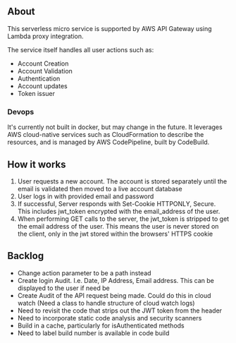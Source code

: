 ## About

This serverless micro service is supported by AWS API Gateway using Lambda proxy integration.

The service itself handles all user actions such as:

- Account Creation
- Account Validation
- Authentication
- Account updates
- Token issuer

### Devops

It's currently not built in docker, but may change in the future. It leverages AWS cloud-native services such as CloudFormation to describe the resources, and is managed by AWS CodePipeline, built by CodeBuild.

## How it works

1. User requests a new account. The account is stored separately until the email is validated then moved to a live account database
2. User logs in with provided email and password
3. If successful, Server responds with Set-Cookie HTTPONLY, Secure. This includes jwt_token encrypted with the email_address of the user.
4. When performing GET calls to the server, the jwt_token is stripped to get the email address of the user. This means the user is never stored on the client, only in the jwt stored within the browsers' HTTPS cookie

## Backlog

- Change action parameter to be a path instead
- Create login Audit. I.e. Date, IP Address, Email address. This can be displayed to the user if need be
- Create Audit of the API request being made. Could do this in cloud watch (Need a class to handle structure of cloud watch logs)
- Need to revisit the code that strips out the JWT token from the header
- Need to incorporate static code analysis and security scanners
- Build in a cache, particularly for isAuthenticated methods
- Need to label build number is available in code build
